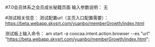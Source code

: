 #7.0会员体系之会员成长秘籍页面
输入参数说明：
无

#测试相关信息：
测试配置url（主页入口配置需要）：
https://beta.webapp.skysrt.com/yuanbo/memberGrowth/index.html

测试板上输入命令：
am start -a coocaa.intent.action.browser --es "url"  "https://beta.webapp.skysrt.com/yuanbo/memberGrowth/index.html";